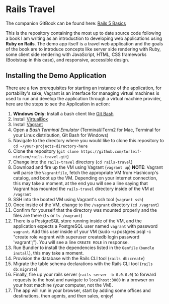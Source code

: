 # Rails Travel

The companion GitBook can be found here: [Rails 5 Basics](https://www.gitbook.com/book/torleif-nielsen/rails-5-basics/details)

This is the repository containing the most up to date source code following a book I am writing as an introduction to developing web applications using **Ruby on Rails**. The demo app itself is a travel web application and the goals of the book are to introduce concepts like server side rendering with Ruby, some client side rendering with JavaScript, HTML, CSS frameworks (Bootstrap in this case), and responsive, accessible design.

## Installing the Demo Application

There are a few prerequisites for starting an instance of the application, for portability's sake, Vagrant is an interface for managing virtual machines is used to run and develop the application through a virtual machine provider, here are the steps to see the Application in action:

1. **Windows Only**: Install a bash client like [Git Bash](https://git-scm.com/downloads)
2. Install [VirtualBox](https://www.virtualbox.org/wiki/Downloads)
3. Install [Vagrant](https://www.vagrantup.com/downloads.html)
4. Open a *Bash Terminal Emulator* \(Terminal/iTerm2 for Mac, Terminal for your Linux distribution, Git Bash for Windows\)
5. Navigate to the directory where you would like to clone this repository to `cd ~/your-projects-directory-here`
6. Clone the repository \(`git clone https://github.com/torleif-nielsen/rails-travel.git`\)
7. Change into the `rails-travel` directory \(`cd rails-travel`\)
8. Download and fire up the VM using Vagrant \(`vagrant up`\) **NOTE**: Vagrant will parse the `Vagrantfile`, fetch the appropriate VM from Hashicorp's catalog, and boot up the VM. Depending on your internet connection, this may take a moment, at the end you will see a line saying that Vagrant has mounted the `rails-travel` directory inside of the VM at `/vagrant`
9. SSH into the booted VM using Vagrant's ssh tool \(`vagrant ssh`\)
10. Once inside of the VM, change to the `/vagrant` directory \(`cd /vagrant`\)
11. Confirm for yourself that the directory was mounted properly and the files are there \(`ls` or `ls /vagrant`\)
12. There is a PostgreSQL store running inside of the VM, and the application expects a PostgreSQL user named `vagrant` with password `vagrant`. Add this user inside of your VM \(sudo -u postgres psql -c "create role vagrant with superuser createdb login password 'vagrant';"\). You will see a line `CREATE ROLE` in response.
13. Run Bundler to install the dependencies listed in the `Gemfile` \(`bundle install`\), this may take a moment.
14. Provision the database with the Rails CLI tool \(`rails db:create`\)
15. Migrate the table schema declarations with the Rails CLI tool \(`rails db:migrate`\)
16. Finally, fire up your rails server \(`rails server -b 0.0.0.0`\) to forward requests to the host and navigate to `localhost:3000` in a browser on your host machine \(your computer, not the VM\).
17. The app will run in your browser, start by adding some offices and destinations, then agents, and then sales, enjoy!
